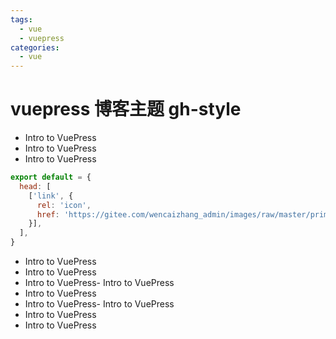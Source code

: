 ```yaml
---
tags: 
  - vue
  - vuepress
categories: 
  - vue
---
```



# vuepress 博客主题 gh-style

- Intro to VuePress
- Intro to VuePress
- Intro to VuePress

```js
export default = {
  head: [
    ['link', {
      rel: 'icon',
      href: 'https://gitee.com/wencaizhang_admin/images/raw/master/primary/js.jpg'
    }],
  ],
}
```

<!-- more -->



- Intro to VuePress
- Intro to VuePress
- Intro to VuePress- Intro to VuePress
- Intro to VuePress
- Intro to VuePress- Intro to VuePress
- Intro to VuePress
- Intro to VuePress